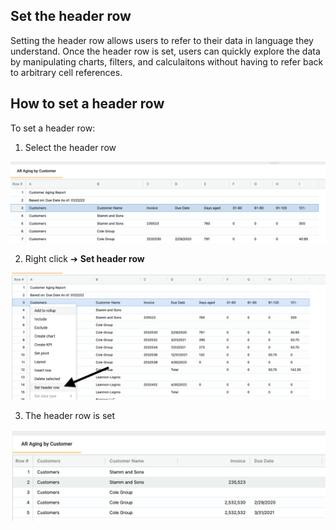 ## Set the header row
Setting the header row allows users to refer to their data in language they understand. Once the header row is set, users can quickly explore the data by manipulating charts, filters, and calculaitons without having to refer back to arbitrary cell references. 

## How to set a header row

To set a header row:

1.	Select the header row

<img src="../assets/fib_06.png"  style="width:600px" class="border"></img>

2.	Right click ➔ **Set header row**

<img src="../assets/fib_07.png"  style="width:600px" class="border"></img>

3.  The header row is set

<img src="../assets/fib_09.png"  style="width:600px" class="border"></img>
